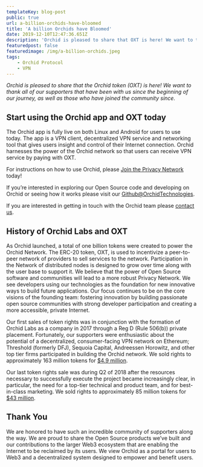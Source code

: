 ```yaml
---
templateKey: blog-post
public: true
url: a-billion-orchids-have-bloomed
title: 'A billion Orchids have Bloomed'
date: 2019-12-10T12:47:36.651Z
description: 'Orchid is pleased to share that OXT is here! We want to thank all of our supporters that have been with us since the beginning of our journey, as well as those who have recently joined the community.'
featuredpost: false
featuredimage: /img/a-billion-orchids.jpeg
tags: 
    - Orchid Protocol
    - VPN
---
```


*Orchid is pleased to share that the Orchid token (OXT) is here! We want to thank all of our supporters that have been with us since the beginning of our journey, as well as those who have joined the community since.*

## Start using the Orchid app and OXT today
The Orchid app is fully live on both Linux and Android for users to use today. The app is a VPN client, decentralized VPN service and networking tool that gives users insight and control of their Internet connection. Orchid harnesses the power of the Orchid network so that users can receive VPN service by paying with OXT.

For instructions on how to use Orchid, please [Join the Privacy Network](https://www.orchid.com/join) today!

If you’re interested in exploring our Open Source code and developing on Orchid or seeing how it works please visit our [Github@OrchidTechnologies](https://github.com/OrchidTechnologies).

If you are interested in getting in touch with the Orchid team please [contact us](https://www.orchid.com/contact).

## History of Orchid Labs and OXT
As Orchid launched, a total of one billion tokens were created to power the Orchid Network. The ERC-20 token, OXT, is used to incentivize a peer-to-peer network of providers to sell services to the network.  Participation in the Network of distributed nodes is designed to grow over time along with the user base to support it. We believe that the power of Open Source software and communities will lead to a more robust Privacy Network. We see developers using our technologies as the foundation for new innovative ways to build future applications.  Our focus continues to be on the core visions of the founding team: fostering innovation by building passionate open source communities with strong developer participation and creating a more accessible, private Internet.

Our first sales of token rights was in conjunction with the formation of Orchid Labs as a company in 2017 through a Reg D (Rule 506(b)) private placement. Fortunately, our supporters were enthusiastic about the potential of a decentralized, consumer-facing VPN network on Ethereum; Threshold (formerly DFJ), Sequoia Capital, Andreessen Horowitz, and other top tier firms participated in building the Orchid network. We sold rights to approximately 163 million tokens for [$4.9 million](https://www.coindesk.com/tokenized-tor-orchid-blockchain-decentralized-internet/).

Our last token rights sale was during Q2 of 2018 after the resources necessary to successfully execute the project became increasingly clear, in particular, the need for a top-tier technical and product team, and for best-in-class marketing. We sold rights to approximately 85 million tokens for [$43 million](https://www.coindesk.com/orchid-tops-43-million-raised-in-token-sale-for-crypto-tor-alternative).

## Thank You
We are honored to have such an incredible community of supporters along the way. We are proud to share the Open Source products we’ve built and our contributions to the larger Web3 ecosystem that are enabling the Internet to be reclaimed by its users. We view Orchid as a portal for users to Web3 and a decentralized system designed to  empower and benefit users.